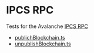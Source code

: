 # IPCS RPC

Tests for the Avalanche [IPCS RPC](https://docs.avax.network/build/avalanchego-apis/ipcs-api)

* [publichBlockchain.ts](./publichBlockchain.ts)
* [unpublishBlockchain.ts](./unpublishBlockchain.ts)